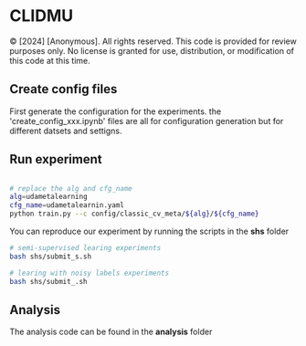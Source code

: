 # CLIDMU
© [2024] [Anonymous]. All rights reserved.
This code is provided for review purposes only. No license is granted for use, distribution, or modification of this code at this time.
## Create config files
First generate the configuration for the experiments. the 'create_config_xxx.ipynb' files are all for configuration generation but for different datsets and settigns.
## Run experiment


```bash

# replace the alg and cfg_name
alg=udametalearning
cfg_name=udametalearnin.yaml
python train.py --c config/classic_cv_meta/${alg}/${cfg_name}
```
You can reproduce our experiment by running the scripts in the **shs** folder
```bash
# semi-supervised learing experiments
bash shs/submit_s.sh
```
```bash
# learing with noisy labels experiments
bash shs/submit_.sh
```
## Analysis
The analysis code can be found in the **analysis** folder
